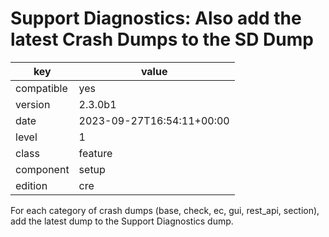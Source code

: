 [//]: # (werk v2)
# Support Diagnostics: Also add the latest Crash Dumps to the SD Dump

key        | value
---------- | ---
compatible | yes
version    | 2.3.0b1
date       | 2023-09-27T16:54:11+00:00
level      | 1
class      | feature
component  | setup
edition    | cre

For each category of crash dumps (base, check, ec, gui, rest_api, section), add the latest dump
to the Support Diagnostics dump.